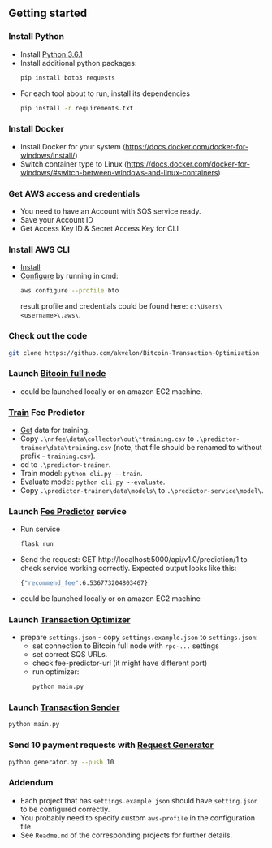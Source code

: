 ## Getting started

### Install Python
* Install [Python 3.6.1](https://www.python.org/downloads/release/python-361/)
* Install additional python packages:
    ```bash
    pip install boto3 requests
    ```
* For each tool about to run, install its dependencies
    ```bash
    pip install -r requirements.txt
    ```

### Install Docker
* Install Docker for your system (https://docs.docker.com/docker-for-windows/install/)
* Switch container type to Linux (https://docs.docker.com/docker-for-windows/#switch-between-windows-and-linux-containers)

### Get AWS access and credentials
* You need to have an Account with SQS service ready.
* Save your Account ID
* Get Access Key ID & Secret Access Key for CLI

### Install AWS CLI
* [Install](https://docs.aws.amazon.com/cli/latest/userguide/install-windows.html)
* [Configure](https://docs.aws.amazon.com/cli/latest/userguide/cli-chap-configure.html) by running in cmd:
    ```bash
    aws configure --profile bto
    ```
    result profile and credentials could be found here: `c:\Users\<username>\.aws\`.

### Check out the code
```bash
git clone https://github.com/akvelon/Bitcoin-Transaction-Optimization
```

### Launch [Bitcoin full node](https://github.com/bitpay/bitcore)
* could be launched locally or on amazon EC2 machine.

### [Train](../predictor-trainer/README.md#run) Fee Predictor
* [Get](Collector.md) data for training.
* Copy `.\nnfee\data\collector\out\*training.csv` to `.\predictor-trainer\data\training.csv` (note, that file should be renamed to without prefix - `training.csv`).
* cd to `.\predictor-trainer`.
* Train model: `python cli.py --train`.
* Evaluate model: `python cli.py --evaluate`.
* Copy `.\predictor-trainer\data\models\` to `.\predictor-service\model\`.

### Launch [Fee Predictor](../predictor-service/README.md) service
* Run service
    ```bash
    flask run
    ```
* Send the request: GET http://localhost:5000/api/v1.0/prediction/1 to check service working correctly. Expected output looks like this:
    ```bash
    {"recommend_fee":6.536773204803467}
    ```
* could be launched locally or on amazon EC2 machine

### Launch [Transaction Optimizer](../transaction-optimizer/README.md)
* prepare `settings.json` - copy `settings.example.json` to `settings.json`:
    - set connection to Bitcoin full node with `rpc-...` settings
    - set correct SQS URLs.
    - check fee-predictor-url (it might have different port)
    - run optimizer:
        ```bash
        python main.py
        ```

### Launch [Transaction Sender](../transaction-sender/README.md)
```bash
python main.py
```

### Send 10 payment requests with [Request Generator](../pay-request-generator/README.md)
```bash
python generator.py --push 10
```

### Addendum
* Each project that has `settings.example.json` should have `setting.json` to be configured correctly.
* You probably need to specify custom `aws-profile` in the configuration file.
* See `Readme.md` of the corresponding projects for further details.
